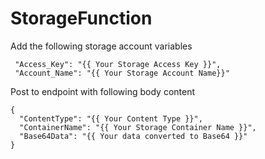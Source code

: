 # StorageFunction
 
 Add the following storage account variables
 ```
  "Access_Key": "{{ Your Storage Access Key }}",
  "Account_Name": "{{ Your Storage Account Name}}"
  ```
  
  
Post to endpoint with following body content
```
{
  "ContentType": "{{ Your Content Type }}",
  "ContainerName": "{{ Your Storage Container Name }}",
  "Base64Data": "{{ Your data converted to Base64 }}"
}
```
